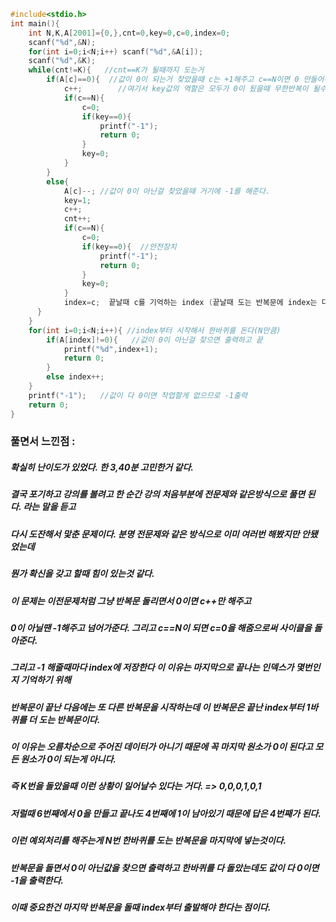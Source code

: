 ```cpp
#include<stdio.h>
int main(){
	int N,K,A[2001]={0,},cnt=0,key=0,c=0,index=0;
	scanf("%d",&N);
	for(int i=0;i<N;i++) scanf("%d",&A[i]);
	scanf("%d",&K);
	while(cnt!=K){   //cnt==K가 될때까지 도는거
		if(A[c]==0){  //값이 0이 되는거 찾았을때 c는 +1해주고 c==N이면 0 만들어주고 
			c++;        //여기서 key값의 역할은 모두가 0이 됬을때 무한반복이 될수 있기 때문에 걸어둔 안전장치이다.
			if(c==N){  
				c=0;
				if(key==0){
					printf("-1");
					return 0;
				}
				key=0;
			}
		}
		else{
			A[c]--; //값이 0이 아닌걸 찾았을때 거기에 -1를 해준다.
			key=1;
			c++;
			cnt++;
			if(c==N){
				c=0;
				if(key==0){  //안전장치
					printf("-1");
					return 0;
				}
				key=0;
			}
			index=c;  끝날때 c를 기억하는 index (끝날때 도는 반복문에 index는 다음원소부터 돌아야 하므로 c++을 하고나서 index에 저장한다.)
      }
	}
	for(int i=0;i<N;i++){ //index부터 시작해서 한바퀴를 돈다(N만큼)
		if(A[index]!=0){   //값이 0이 아닌걸 찾으면 출력하고 끝
			printf("%d",index+1);
			return 0;
		}
		else index++;  
	}
	printf("-1");   //값이 다 0이면 작업할게 없으므로 -1출력
	return 0;
}
```

### 풀면서 느낀점 :
##### 확실히 난이도가 있었다. 한 3,40분 고민한거 같다.
##### 결국 포기하고 강의를 볼려고 한 순간 강의 처음부분에 전문제와 같은방식으로 풀면 된다. 라는 말을 듣고
##### 다시 도잔해서 맟춘 문제이다. 분명 전문제와 같은 방식으로 이미 여러번 해봤지만 안됐었는데
##### 뭔가 확신을 갖고 할때 힘이 있는것 같다.
##### 이 문제는 이전문제처럼 그냥 반복문 돌리면서 0이면 c++만 해주고 
##### 0이 아닐땐 -1해주고 넘어가준다. 그리고 c==N이 되면 c=0을 해줌으로써 사이클을 돌아준다.
##### 그리고 -1 해줄때마다 index에 저장한다 이 이유는 마지막으로 끝나는 인덱스가 몇번인지 기억하기 위해
##### 반복문이 끝난 다음에는 또 다른 반복문을 시작하는데 이 반복문은 끝난 index부터 1바퀴를 더 도는 반복문이다.
##### 이 이유는 오름차순으로 주어진 데이터가 아니기 때문에 꼭 마지막 원소가 0이 된다고 모든 원소가 0이 되는게 아니다.
##### 즉 K번을 돌았을때 이런 상황이 일어날수 있다는 거다. => 0,0,0,1,0,1
##### 저럴때 6번째에서 0을 만들고 끝나도 4번째에 1이 남아있기 때문에 답은 4번째가 된다.
##### 이런 예외처리를 해주는게 N번 한바퀴를 도는 반복문을 마지막에 넣는것이다.
##### 반복문을 돌면서 0이 아닌값을 찾으면 출력하고 한바퀴를 다 돌았는데도 값이 다 0이면 -1을 출력한다.
##### 이때 중요한건 마지막 반복문을 돌때 index부터 출발해야 한다는 점이다.
